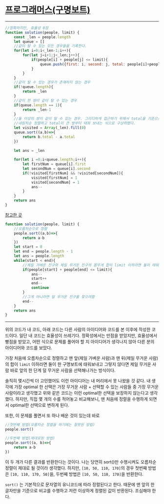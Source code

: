 # [프로그래머스(구명보트)](https://programmers.co.kr/learn/courses/30/lessons/42885)

---

```javascript
//정확하지만, 효율성 0점
function solution(people, limit) {
    const _len = people.length
    let queue = []
    //같이 탈 수 있는 모든 경우들을 기록한다.
    for(let i=0;i<_len-1;i++){
        for(let j=i+1;j<_len;j++){
            if(people[i] + people[j] <= limit){
                queue.push({first: i, second: j, total: people[i]+people[j]})
            }       
        }
    }
    //같이 탈 수 있는 경우가 존재하지 않는 경우
    if(!queue.length){
        return _len
    }
    //같이 한 쌍이 같이 탈 수 있는 경우
    if(queue.length == 1){
        return _len-1
    }
    //둘 이상의 쌍이 같이 탈 수 있는 경우. 그리디하게 접근하기 위해서 total을 기준으로
    //내림차순 정렬하고 total이 큰 쌍부터 태워 보내는 식으로 구상하였다.
    let visited = Array(_len).fill(0)
    queue.sort((a,b)=>{
        return b.total - a.total
    })
    
    let ans = _len
    
    for(let i =0;i<queue.length;i++){
        let firstNum = queue[i].first
        let secondNum = queue[i].second
        if(!visited[firstNum] && !visited[secondNum]){
            visited[firstNum] = 1
            visited[secondNum] = 1
            ans--
        }    
    }
    return ans
}
```

[참고한 곳](https://velog.io/@minidoo/%EC%95%8C%EA%B3%A0%EB%A6%AC%EC%A6%98-%ED%83%90%EC%9A%95%EB%B2%95Greedy-%ED%94%84%EB%A1%9C%EA%B7%B8%EB%9E%98%EB%A8%B8%EC%8A%A4-2%EB%8B%A8%EA%B3%84-%EA%B5%AC%EB%AA%85%EB%B3%B4%ED%8A%B8)

```javascript
function solution(people, limit) {
    //오름차순으로 정렬
    people.sort((a,b)=>{
        return a-b
    })
    let start = 0
    let end = people.length - 1
    let ans = people.length
    while(start < end){
        //제일 가벼운 친구와 제일 무거운 친구의 몸무게 합이 limit 이하라면 둘이 태워보냄
        if(people[start] + people[end] <= limit){
            ans--
            start++
            end--
            continue
        }
        //그게 아니라면 덜 무거운 친구를 찾으려함
        end--
    }
    return ans
}
```

---

위의 코드가 내 코드, 아래 코드는 다른 사람의 아이디어와 코드를 본 이후에 작성한 코드이다. 일단 내 코드는 효율성이 쓰레기다. 정확성에서는 만점을 받았지만, 효율성에서 빵점을 받았고, 어떤 식으로 문제를 풀어야 할 지 아이디어가 생각나지 않아 다른 분의 아이디어와 코드를 보았다.

가장 처음에 오름차순으로 정렬하고 맨 앞(제일 가벼운 사람)과 맨 뒤(제일 무거운 사람)의 합이 `limit` 이하라면 둘이 한 구명보트에 태워보내고 그렇지 않다면 제일 무거운 사람 바로 앞의 한 단계 덜 무거운 사람을 선택해나가는 방식이다.

솔직히 몇시간씩 더 고민했어도 이런 아이디어는 내 머리에서 못 나왔을 것 같다. 내 생각에 가장 optimal 한 선택은 가장 무거운 사람 + 선택할 수 있는 사람들 중 가장 무거운 사람이라고 생각했고 위와 같은 코드는 이런 optimal한 선택을 보장하지 않는다고 생각했다. 하지만, 직접 몇 개의 수를 적어놓고 비교해보니, 맨 처음에 정렬을 수행하게 되면서 optimal한 선택으로 변하게 된다.

또한, 이 문제를 풀면서 또 하나 배운 것이 있는데 바로

```javascript
//첫번째 방법(오름차순 정렬을 하기에는 잘못된 방법)
people.sort()

//두번째 방법(제대로된 방법)
people.sort((a, b)=>{
	return a-b
})
```

이 두 개가 다른 결과를 반환한다는 것이다. 나는 당연히 sort()만 수행시켜도 오름차순 정렬이 제대로 될 것이라 생각했다. 하지만, `[10, 50, 110, 170]`의 경우 첫번째 방법은 `[10, 110, 170, 50]`을, 두번째 방법은 `[10, 50, 110, 170]`을 반환한다. 

`sort()` 는 기본적으로 문자열의 유니코드에 따라 정렬된다고 한다. 때문에 맨 앞의 한 글자만을 기준으로 비교를 수행하고 저런 이상하게 정렬된 값이 반환된다. 조심해야 한다.